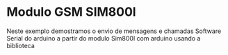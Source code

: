 # Modulo GSM SIM800l
 Neste exemplo demostramos o envio de mensagens e chamadas Software Serial do arduino a partir do modulo Sim800l com arduino usando a biblioteca 
